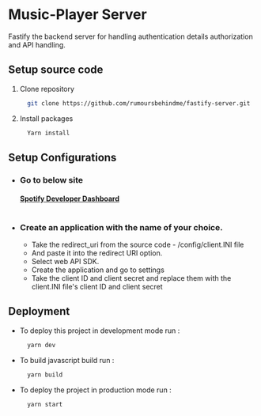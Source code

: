 
# Music-Player Server
Fastify the backend server for handling authentication details authorization and API handling.



## Setup source code

1. Clone repository

    ```bash
      git clone https://github.com/rumoursbehindme/fastify-server.git
    ```

2. Install packages
    ```bash
      Yarn install
    ```
## Setup Configurations
* ### Go to below site
   #### [Spotify Developer Dashboard](https://developer.spotify.com/dashboard)
#
* ### Create an application with the name of your choice.
    * Take the redirect_uri from the source code - /config/client.INI file
    * And paste it into the redirect URI option.
    * Select web API SDK.
    * Create the application and go to settings
    * Take the client ID and client secret and replace them with the client.INI file's client ID and client secret


## Deployment

* To deploy this project in development mode run :

  ```bash
    yarn dev
  ```
* To build javascript build run :
  ```bash
    yarn build
  ``` 
* To deploy the project in production mode run :
  ```bash
    yarn start
  ```
